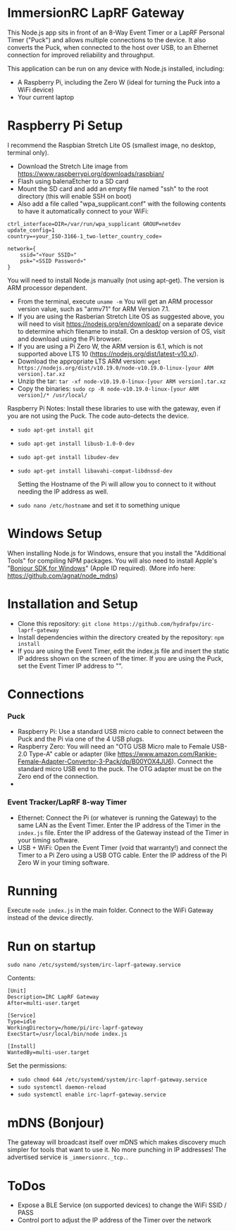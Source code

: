 # ImmersionRC LapRF Gateway

This Node.js app sits in front of an 8-Way Event Timer or a LapRF Personal Timer ("Puck") and allows multiple connections to the device. It also converts the Puck, when connected to the host over USB, to an Ethernet connection for improved reliability and throughput.

This application can be run on any device with Node.js installed, including:
- A Raspberry Pi, including the Zero W (ideal for turning the Puck into a WiFi device)
- Your current laptop

# Raspberry Pi Setup

I recommend the Raspbian Stretch Lite OS (smallest image, no desktop, terminal only).
- Download the Stretch Lite image from https://www.raspberrypi.org/downloads/raspbian/
- Flash using balenaEtcher to a SD card
- Mount the SD card and add an empty file named "ssh" to the root directory (this will enable SSH on boot)
- Also add a file called "wpa_supplicant.conf" with the following contents to have it automatically connect to your WiFi:

```
ctrl_interface=DIR=/var/run/wpa_supplicant GROUP=netdev
update_config=1
country=«your_ISO-3166-1_two-letter_country_code»

network={
    ssid="«Your SSID»"
    psk="«SSID Password»"
}
```

You will need to install Node.js manually (not using apt-get). The version is ARM processor dependent.
- From the terminal, execute `uname -m` You will get an ARM processor version value, such as "armv71" for ARM Version 7.1.
- If you are using the Rasberian Stretch Lite OS as suggested above, you will need to visit https://nodejs.org/en/download/ on a separate device to determine which filename to install. On a desktop version of OS, visit and download using the Pi browser.
- If you are using a Pi Zero W, the ARM version is 6.1, which is not supported above LTS 10 (https://nodejs.org/dist/latest-v10.x/).
- Download the appropriate LTS ARM version: `wget https://nodejs.org/dist/v10.19.0/node-v10.19.0-linux-[your ARM version].tar.xz`
- Unzip the tar: `tar -xf node-v10.19.0-linux-[your ARM version].tar.xz`
- Copy the binaries: `sudo cp -R node-v10.19.0-linux-[your ARM version]/* /usr/local/`

Raspberry Pi Notes: 
  Install these libraries to use with the gateway, even if you are not using the Puck. 
  The code auto-detects the device.
- `sudo apt-get install git`
- `sudo apt-get install libusb-1.0-0-dev`
- `sudo apt-get install libudev-dev`
- `sudo apt-get install libavahi-compat-libdnssd-dev`

  Setting the Hostname of the Pi will allow you to connect to it without needing the IP address as well.
 - `sudo nano /etc/hostname` and set it to something unique

# Windows Setup

When installing Node.js for Windows, ensure that you install the "Additional Tools" for compiling NPM packages.
You will also need to install Apple's "[Bonjour SDK for Windows](https://developer.apple.com/bonjour/)" (Apple ID required). (More info here: https://github.com/agnat/node_mdns)

# Installation and Setup

- Clone this repository: `git clone https://github.com/hydrafpv/irc-laprf-gateway`
- Install dependencies within the directory created by the repository: `npm install`	
- If you are using the Event Timer, edit the index.js file and insert the static IP address shown on the screen of the timer. If you are using the Puck, set the Event Timer IP address to "".

# Connections

### Puck
- Raspberry Pi: Use a standard USB micro cable to connect between the Puck and the Pi via one of the 4 USB plugs. 
- Raspberry Zero: You will need an "OTG USB Micro male to Female USB-2.0 Type-A" cable or adapter (like https://www.amazon.com/Rankie-Female-Adapter-Convertor-3-Pack/dp/B00YOX4JU6). Connect the standard micro USB end to the puck. The OTG adapter must be on the Zero end of the connection.
- 
### Event Tracker/LapRF 8-way Timer 
- Ethernet: Connect the Pi (or whatever is running the Gateway) to the same LAN as the Event Timer. Enter the IP address of the Timer in the `index.js` file. Enter the IP address of the Gateway instead of the Timer in your timing software.
- USB + WiFi: Open the Event Timer (void that warranty!) and connect the Timer to a Pi Zero using a USB OTG cable. Enter the IP address of the Pi Zero W in your timing software.

# Running

Execute `node index.js` in the main folder.
Connect to the WiFi Gateway instead of the device directly.


# Run on startup
`sudo nano /etc/systemd/system/irc-laprf-gateway.service`

Contents:
```
[Unit]
Description=IRC LapRF Gateway
After=multi-user.target

[Service]
Type=idle
WorkingDirectory=/home/pi/irc-laprf-gateway
ExecStart=/usr/local/bin/node index.js

[Install]
WantedBy=multi-user.target
```

Set the permissions:
- `sudo chmod 644 /etc/systemd/system/irc-laprf-gateway.service`
- `sudo systemctl daemon-reload`
- `sudo systemctl enable irc-laprf-gateway.service`

# mDNS (Bonjour)
The gateway will broadcast itself over mDNS which makes discovery much simpler for tools that want to use it. No more punching in IP addresses!
The advertised service is `_immersionrc._tcp.`.

# ToDos
- Expose a BLE Service (on supported devices) to change the WiFi SSID / PASS
- Control port to adjust the IP address of the Timer over the network

